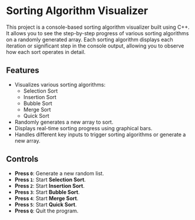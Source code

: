 # Sorting Algorithm Visualizer

This project is a console-based sorting algorithm visualizer built using C++. It allows you to see the step-by-step progress of various sorting algorithms on a randomly generated array. Each sorting algorithm displays each iteration or significant step in the console output, allowing you to observe how each sort operates in detail.

## Features

- Visualizes various sorting algorithms:
  - Selection Sort
  - Insertion Sort
  - Bubble Sort
  - Merge Sort
  - Quick Sort
- Randomly generates a new array to sort.
- Displays real-time sorting progress using graphical bars.
- Handles different key inputs to trigger sorting algorithms or generate a new array.

## Controls

- **Press `0`**: Generate a new random list.
- **Press `1`**: Start **Selection Sort**.
- **Press `2`**: Start **Insertion Sort**.
- **Press `3`**: Start **Bubble Sort**.
- **Press `4`**: Start **Merge Sort**.
- **Press `5`**: Start **Quick Sort**.
- **Press `Q`**: Quit the program.
